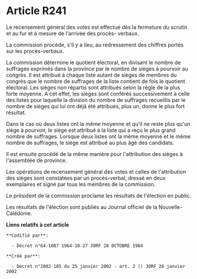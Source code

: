 # Article R241

Le recensement général des votes est effectué dès la fermeture du scrutin et au fur et à mesure de l'arrivée des procès-
verbaux.

La commission procède, s'il y a lieu, au redressement des chiffres portés sur les procès-verbaux.

La commission détermine le quotient électoral, en divisant le nombre de suffrages exprimés dans la province par le nombre de
sièges à pourvoir au congrès. Il est attribué à chaque liste autant de sièges de membres du congrès que le nombre de
suffrages de la liste contient de fois le quotient électoral. Les sièges non répartis sont attribués selon la règle de la
plus forte moyenne. A cet effet, les sièges sont conférés successivement à celle des listes pour laquelle la division du
nombre de suffrages recueillis par le nombre de sièges qui lui ont déjà été attribués, plus un, donne le plus fort résultat.

Dans le cas où deux listes ont la même moyenne et qu'il ne reste plus qu'un siège à pourvoir, le siège est attribué à la
liste qui a reçu le plus grand nombre de suffrages. Lorsque deux listes ont la même moyenne et le même nombre de suffrages,
le siège est attribué au plus âgé des candidats.

Il est ensuite procédé de la même manière pour l'attribution des sièges à l'assemblée de province.

Les opérations de recensement général des votes et celles de l'attribution des sièges sont constatées par un procès-verbal,
dressé en deux exemplaires et signé par tous les membres de la commission.

Le président de la commission proclame les résultats de l'élection en public.

Les résultats de l'élection sont publiés au Journal officiel de la Nouvelle-Calédonie.

**Liens relatifs à cet article**

	**Codifié par**:

	  - Décret n°64-1087 1964-10-27 JORF 28 OCTOBRE 1964

	**Créé par**:

	  - Décret n°2002-105 du 25 janvier 2002 - art. 2 () JORF 26 janvier 2002

